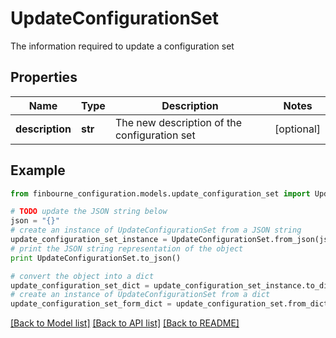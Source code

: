# UpdateConfigurationSet

The information required to update a configuration set

## Properties
Name | Type | Description | Notes
------------ | ------------- | ------------- | -------------
**description** | **str** | The new description of the configuration set | [optional] 

## Example

```python
from finbourne_configuration.models.update_configuration_set import UpdateConfigurationSet

# TODO update the JSON string below
json = "{}"
# create an instance of UpdateConfigurationSet from a JSON string
update_configuration_set_instance = UpdateConfigurationSet.from_json(json)
# print the JSON string representation of the object
print UpdateConfigurationSet.to_json()

# convert the object into a dict
update_configuration_set_dict = update_configuration_set_instance.to_dict()
# create an instance of UpdateConfigurationSet from a dict
update_configuration_set_form_dict = update_configuration_set.from_dict(update_configuration_set_dict)
```
[[Back to Model list]](../README.md#documentation-for-models) [[Back to API list]](../README.md#documentation-for-api-endpoints) [[Back to README]](../README.md)


